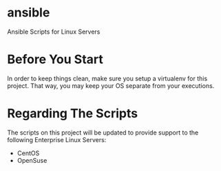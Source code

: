 # ansible
Ansible Scripts for Linux Servers


Before You Start
================

In order to keep things clean, make sure you setup a virtualenv for this project. That way, you may keep your OS separate from your executions.


Regarding The Scripts
=====================

The scripts on this project will be updated to provide support to the following Enterprise Linux Servers:

- CentOS
- OpenSuse
